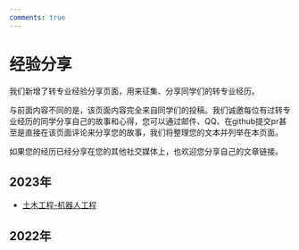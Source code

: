 ```yaml
---
comments: true
---
```


# 经验分享

我们新增了转专业经验分享页面，用来征集、分享同学们的转专业经历。

与前面内容不同的是，该页面内容完全来自同学们的投稿。我们诚邀每位有过转专业经历的同学分享自己的故事和心得，您可以通过邮件、QQ、在github提交pr甚至是直接在该页面评论来分享您的故事，我们将整理您的文本并列举在本页面。

如果您的经历已经分享在您的其他社交媒体上，也欢迎您分享自己的文章链接。

## 2023年
- [土木工程-机器人工程](exp/土木-机器人.md)

## 2022年